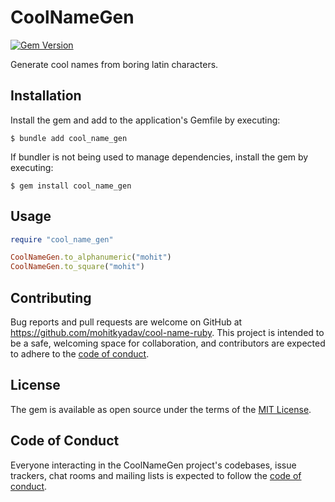 # CoolNameGen

[![Gem Version](https://badge.fury.io/rb/cool_name_gen.svg?icon=si%3Arubygems)](https://badge.fury.io/rb/cool_name_gen)

Generate cool names from boring latin characters.

## Installation

Install the gem and add to the application's Gemfile by executing:

    $ bundle add cool_name_gen

If bundler is not being used to manage dependencies, install the gem by executing:

    $ gem install cool_name_gen

## Usage

```ruby
require "cool_name_gen"

CoolNameGen.to_alphanumeric("mohit")
CoolNameGen.to_square("mohit")
```

## Contributing

Bug reports and pull requests are welcome on GitHub at https://github.com/mohitkyadav/cool-name-ruby. This project is intended to be a safe, welcoming space for collaboration, and contributors are expected to adhere to the [code of conduct](https://github.com/mohitkyadav/cool-name-ruby/blob/master/CODE_OF_CONDUCT.md).

## License

The gem is available as open source under the terms of the [MIT License](https://opensource.org/licenses/MIT).

## Code of Conduct

Everyone interacting in the CoolNameGen project's codebases, issue trackers, chat rooms and mailing lists is expected to follow the [code of conduct](https://github.com/[USERNAME]/cool_name_gen/blob/master/CODE_OF_CONDUCT.md).
